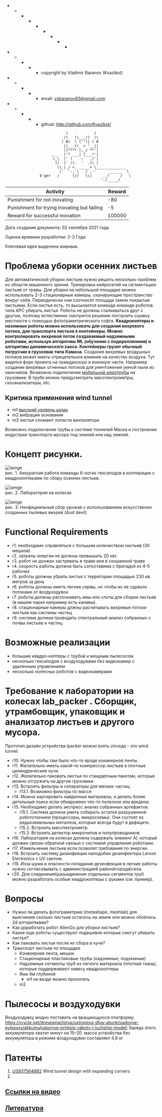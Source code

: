   + - - - + - + - -
  + - + - + copyright by Vladimir Baranov (Kvazikot)  <br>
  + - + - + email: vsbaranov83@gmail.com  <br>
  + - + - + github: http://github.com/Kvazikot/<br>
```
                            )            (
                           /(   (\___/)  )\
                          ( #)  \ ('')| ( #
                           ||___c\  > '__||
                           ||**** ),_/ **'|
                     .__   |'* ___| |___*'|
                      \_\  |' (    ~   ,)'|
                       ((  |' /(.  '  .)\ |
                        \\_|_/ <_ _____> \______________
                         /   '-, \   / ,-'      ______  \
                b'ger   /      (//   \\)     __/     /   \
                                            './_____/
```              
  
| Activity | Reward |
|---|---|
|Punishment for not inovating  |-80 |
|Punishment for trying inovating but failing | -5 |
| Reward for successful inovation | 100000 |

Дата создания документа: 02 сентября 2021 года

Оценка времени разработки: 2-3 Года

Ключевая идея выделена жирным.

# Проблема уборки осенних листьев 
Для автоматической уборки листьев нужно решить несколько проблем из области машинного зрения.
Тренировка нейросетей на сегментацию листьев от травы.
Для уборки на небольшой площадке можно использовать 2-3 стационарные камеры, сканирующие пространство вокруг себя.
Периодически они соотносят площади земли покрытые листьями. 
Если листья есть, то высылается команда команде роботов типа АРС убирать листья.
Роботы не должны сталкиваться друг с другом, поэтому естественно смотрится решение построить сшивку местности с помощью фотограметрического софта. 
<b>Квадрокоптеры и наземные роботы можно использовать для создания вихревого потока, для транспорта листьев в контейнеры.
Можно контролировать вихревой поток создаваемый надземными роботами, используя алгоритмы ML (обучение с подкреплением) и алгоритмы динамического хаоса.
Контейнеры грузит обычный погрузчик в грузховик типа Камаза.</b>
Создание вихревых воздушных потоков может иметь отрицательное влияние на качество воздуха.
Тут видится форк проекта на гражданскую и военную части.
Например создание вихревых огненных потоков для уничтожения умной пыли из наночипов.
Возможно подключение [мобильной аэротрубы](https://tehclub.site/products/aerotruba-2-2m) на грузовике.
В трубе можно предусмотреть масспектрометры, газоанализаторы, etc.

## Критика применения wind tunnel
* m1 [высокий уровень шума](https://kirov-portal.ru/news/vopros-otvet/mozhno-li-zapretit-rabotu-aehrotruby-na-plyazhe-29551/)
* m2 вибрации основания 
* m3 листья сломают лопасти вентилятора 

Возможно подключение трубы к системе тоннелей Маска и построение индустрии транспорта мусора под землей или над землей.

# Концепт рисунки.
![iamge](https://github.com/Kvazikot/leaves_exterminator/blob/master/concept_drawings/quadrocopters_gathering_leaves.jpg)<br/>
рис. 1. Аккуратная работа команды 6-ногих гексаподов в кооперации с квадрокоптерами по сбору осенних листьев.

![iamge](https://github.com/Kvazikot/leaves_exterminator/blob/master/concept_drawings/vortex_dust_devil_quadrocopters.jpg)<br/>
рис. 2. Лаборатория на колесах

![iamge](https://github.com/Kvazikot/leaves_exterminator/blob/master/concept_drawings/crops_gathering_in_field_dust_devil.png)<br/>
рис. 3. Неофициальный сбор урожая с использованием искусственно созданных пылевых вихрей (dust devil)

# Functional Requirements
* r1. необходимо справляться с большим количеством листьев (30 мешков)
* r2. затраты энергии не должны превышать 20 квт.
* r3. робот не должен застрявать в траве или в скошенной траве
* r4. скорость работы должна быть сопоставима с бригадой из 4-5 рабочих
* r5. роботы должны убрать листья с территории площадью 230 кв. метров за день
* r6. роботы должны иметь легкие сервы, но чтобы их не сдувало потоками от воздуходувок.
* r7. роботы должны распознавать ямы или слоты для сборки листьев (в нашем парке например есть канавы). 
* r8. стационарные камеры длжны расчитывать вихревые потоки листьев как системы частиц
* r9. система должна проводить спектральный анализ собранных с почвы листьев и частиц 

# Возможные реализации
* большие квадро-коптеры с трубой и мощным пылесосом
* несколько гексаподов с воздуходувами без видеокамер с удаленным управлением
* несколько колесных роботов с видеокамерами 

# Требование к лаборатории на колесах lab_packer . Сборщик, утрамбовщик, упаковщик и анализатор листьев и другого мусора.
Прототип дизайн устройства lpacker можно взять отсюда - это wind tunnel.
* r10. Нужно чтобы там было что-то вроде конаеерной ленты.
* r11. Желательно иметь какой-то компрессор листьев в плотные цилиндрические кучи.
* r12. Желательно паковать листья по стандартным пакетам, которые можно отгружать на другие грузовики.
* r13. Встроить фильтры и сепараторы для мелких частиц. 
    * r13.1. Возможно фильтры по массе
* r14. Можно картировать найденные материалы, и делать более детальный поиск если обнаружено что-то полезное или вредное.
* r15. Необходимо делать экспресс анализ собранных артефактов. 
    * r15.1. Система должна уметь собирать остатки разрушенной робототехники (процессоры, микросхемы). Они состоят из редкоземельных металлов, которые всегда будут в дефиците.
    * r15.2. Встроить масспектрометр.
    * r15.3. Встроить детектор микрочипов и полупроводников.
* r16. Лаборатория на колесах должна содержать элемент AI, который должен связан обратной связью с системой управления роботами.
* r17. Измельчение листьев если позволят требования по энергии.
* r18. Встроить систему дизинфекции наподобии дезинфектора Larson Electronics с UV светом.
* r19. Изза шума и опасности попадания дезинфекции в легкие работы нужно согласовывать с администрацией района\города\села.   
* r20. Для соединения\разьединения отдельных сегментов труб можно разработать особые квадрокоптеры с руками (см. пример).


# Вопросы
* Нужно ли делать фотограметрию (metashape, meshlab) для выяснения сколько листьев осталось на земле или можно обойтись 2d алгоритмами?
* Как доработать робот AlienGo для уборки листьев?
* Какие еще роботы существуют подешевле которые смогут убирать листья?
* Как паковать листья после их сбора в кучи?
* Транспорт листьев по площадке
    * Конвеерная лента, мешки.
    * Стационарные пластиковые трубы (надземные, подземные)
    * Надземные сегменты труб из легкого материала (плотная ткань), которые поддерживают навесу квадрокоптеры
    * Яма 4м глубиной
        * m1 не везде можно прокопать
	* m2 




# Пылесосы и воздуходувки
Воздуходувку модно поставить на вращающуюся платформу.
https://rcycle.net/drevesina/listya/ustrojstva-dlya-uborki/sadovye-pylesosy/akkumulyatornye-printsip-raboty-i-luchshie-modeli
Заряда этого аккумулятора хватит минут на 15–20.
масса устройства без аккумулятора в режиме воздуходувки составляет 4,8 кг 


# Патенты
1. [US9375646B2](https://patents.google.com/patent/US9375646B2/en?q=wind+tunnel&oq=wind+tunnel) Wind tunnel design with expanding corners 
2. 

## [Ссылки на видео](https://github.com/Kvazikot/leaves_exterminator/blob/master/docs/leavext_video_links.MD)
## [Литература](https://github.com/Kvazikot/leaves_exterminator/blob/master/docs/leavext_literature.MD)

